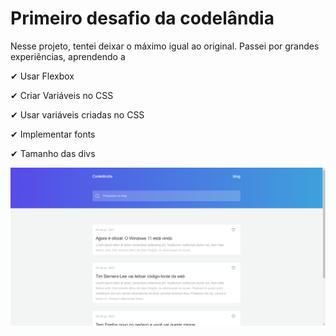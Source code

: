 # Primeiro desafio da codelândia

Nesse projeto, tentei deixar o máximo igual ao original. Passei por grandes experiências, aprendendo a

✔ Usar Flexbox

✔ Criar Variáveis no CSS

✔ Usar variáveis criadas no CSS

✔ Implementar fonts

✔ Tamanho das divs


<img src="./Image/CodelandiaDesafioOne.png">
